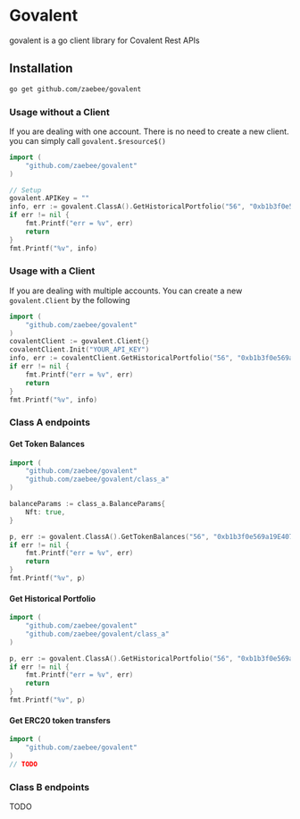 # Govalent

govalent is a go client library for Covalent Rest APIs

## Installation

```sh
go get github.com/zaebee/govalent
```

### Usage without a Client

If you are dealing with one account. There is no need to create a new client. you can simply call `govalent.$resource$()`

```go
import (
	"github.com/zaebee/govalent"
)

// Setup
govalent.APIKey = ""
info, err := govalent.ClassA().GetHistoricalPortfolio("56", "0xb1b3f0e569a19E407cEb7bFAEA3486F0D9d2488B")
if err != nil {
	fmt.Printf("err = %v", err)
	return
}
fmt.Printf("%v", info)
```

### Usage with a Client

If you are dealing with multiple accounts. You can create a new `govalent.Client` by the following

```go
import (
    "github.com/zaebee/govalent"
)
covalentClient := govalent.Client{}
covalentClient.Init("YOUR_API_KEY")
info, err := covalentClient.GetHistoricalPortfolio("56", "0xb1b3f0e569a19E407cEb7bFAEA3486F0D9d2488B")
if err != nil {
	fmt.Printf("err = %v", err)
	return
}
fmt.Printf("%v", info)
```

### Class A endpoints

#### Get Token Balances 

```go
import (
	"github.com/zaebee/govalent"
	"github.com/zaebee/govalent/class_a"
)

balanceParams := class_a.BalanceParams{
	Nft: true,
}

p, err := govalent.ClassA().GetTokenBalances("56", "0xb1b3f0e569a19E407cEb7bFAEA3486F0D9d2488B", balanceParams)
if err != nil {
	fmt.Printf("err = %v", err)
	return
}
fmt.Printf("%v", p)
```

#### Get Historical Portfolio

```go
import (
    "github.com/zaebee/govalent"
    "github.com/zaebee/govalent/class_a"
)

p, err := govalent.ClassA().GetHistoricalPortfolio("56", "0xb1b3f0e569a19E407cEb7bFAEA3486F0D9d2488B")
if err != nil {
	fmt.Printf("err = %v", err)
	return
}
fmt.Printf("%v", p)
```

#### Get ERC20 token transfers

```go
import (
    "github.com/zaebee/govalent"
)
// TODO
```

### Class B endpoints

TODO
